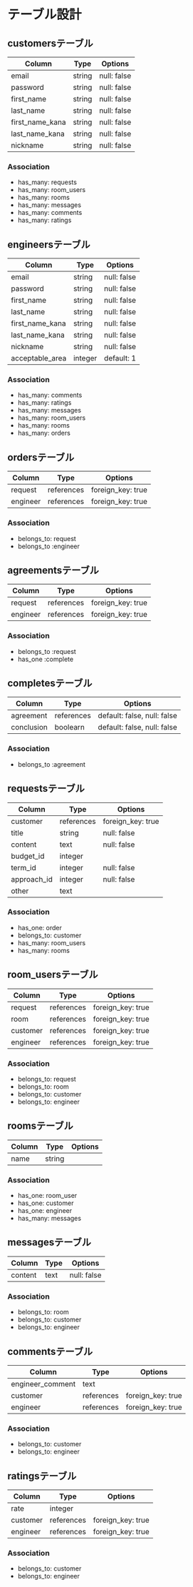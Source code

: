 # テーブル設計

## customersテーブル
| Column          | Type   | Options     |
| --------------- | ------ | ----------- |
| email           | string | null: false |
| password        | string | null: false |
| first_name      | string | null: false |
| last_name       | string | null: false |
| first_name_kana | string | null: false |
| last_name_kana  | string | null: false |
| nickname        | string | null: false |

### Association
- has_many: requests
- has_many: room_users
- has_many: rooms
- has_many: messages
- has_many: comments
- has_many: ratings


## engineersテーブル
| Column          | Type    | Options     |
| --------------- | ------- | ----------- |
| email           | string  | null: false |
| password        | string  | null: false |
| first_name      | string  | null: false |
| last_name       | string  | null: false |
| first_name_kana | string  | null: false |
| last_name_kana  | string  | null: false |
| nickname        | string  | null: false |
| acceptable_area | integer | default: 1  |          |

### Association
- has_many: comments
- has_many: ratings
- has_many: messages
- has_many: room_users
- has_many: rooms
- has_many: orders


## ordersテーブル
| Column   | Type       | Options                     |
| -------- | ---------- | --------------------------- |
| request  | references | foreign_key: true           |
| engineer | references | foreign_key: true           |

### Association
- belongs_to: request
- belongs_to :engineer


## agreementsテーブル
| Column      | Type       | Options                     |
| ----------- | ---------- | --------------------------- |
| request     | references | foreign_key: true           |
| engineer    | references | foreign_key: true           |

### Association
- belongs_to :request
- has_one :complete


## completesテーブル
| Column      | Type       | Options                     |
| ----------- | ---------- | --------------------------- |
| agreement   | references | default: false, null: false |
| conclusion  | boolearn   | default: false, null: false |

### Association
- belongs_to :agreement


## requestsテーブル
| Column      | Type       | Options           |
| ----------- | ---------- | ----------------- |
| customer    | references | foreign_key: true |
| title       | string     | null: false       |
| content     | text       | null: false       |
| budget_id   | integer    |                   |
| term_id     | integer    | null: false       |
| approach_id | integer    | null: false       |
| other       | text       |                   |

### Association
- has_one: order
- belongs_to: customer
- has_many: room_users
- has_many: rooms


## room_usersテーブル
| Column      | Type       | Options           |
| ----------- | ---------- | ----------------- |
| request     | references | foreign_key: true |
| room        | references | foreign_key: true |
| customer    | references | foreign_key: true |
| engineer    | references | foreign_key: true |

### Association
- belongs_to: request
- belongs_to: room
- belongs_to: customer
- belongs_to: engineer


## roomsテーブル
| Column      | Type       | Options           |
| ----------- | ---------- | ----------------- |
| name        | string     |                   |

### Association
- has_one: room_user
- has_one: customer
- has_one: engineer
- has_many: messages


## messagesテーブル
| Column      | Type       | Options           |
| ----------- | ---------- | ----------------- |
| content     | text       | null: false       |

### Association
- belongs_to: room
- belongs_to: customer
- belongs_to: engineer


## commentsテーブル
| Column           | Type       | Options           |
| ---------------- | ---------- | ----------------- |
| engineer_comment | text       |                   |
| customer         | references | foreign_key: true |
| engineer         | references | foreign_key: true |

### Association
- belongs_to: customer
- belongs_to: engineer


## ratingsテーブル
| Column           | Type       | Options           |
| ---------------- | ---------- | ----------------- |
| rate             | integer    |                   |
| customer         | references | foreign_key: true |
| engineer         | references | foreign_key: true |

### Association
- belongs_to: customer
- belongs_to: engineer